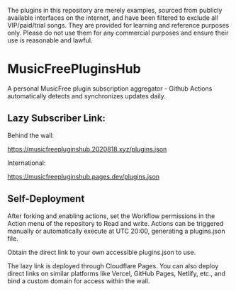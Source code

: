 The plugins in this repository are merely examples, sourced from publicly available interfaces on the internet, and have been filtered to exclude all VIP/paid/trial songs. They are provided for learning and reference purposes only. Please do not use them for any commercial purposes and ensure their use is reasonable and lawful.

# MusicFreePluginsHub

A personal MusicFree plugin subscription aggregator - Github Actions automatically detects and synchronizes updates daily.

## Lazy Subscriber Link:

Behind the wall:

https://musicfreepluginshub.2020818.xyz/plugins.json

International:

https://musicfreepluginshub.pages.dev/plugins.json

## Self-Deployment

After forking and enabling actions, set the Workflow permissions in the Action menu of the repository to Read and write. Actions can be triggered manually or automatically execute at UTC 20:00, generating a plugins.json file.

Obtain the direct link to your own accessible plugins.json to use.

The lazy link is deployed through Cloudflare Pages. You can also deploy direct links on similar platforms like Vercel, GitHub Pages, Netlify, etc., and bind a custom domain for access within the wall.
